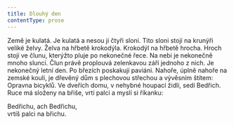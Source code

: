 ```yaml
---
title: Dlouhý den
contentType: prose
---
```


<section>

Země je kulatá. Je kulatá a nesou ji čtyři sloni. Tito sloni stojí na krunýři veliké želvy. Želva na hřbetě krokodýla. Krokodýl na hřbetě hrocha. Hroch stojí ve člunu, kterýžto pluje po nekonečné řece. Na nebi je nekonečně mnoho sluncí. Člun právě proplouvá zelenkavou září jednoho z nich. Je nekonečný letní den. Po březích poskakují paviáni. Nahoře, úplně nahoře na zemské kouli, je dřevěný dům s plechovou střechou a vývěsním štítem: Opravna bicyklů. Ve dveřích domu, v nehybné houpací židli, sedí Bedřich. Ruce má složeny na břiše, vrtí palci a myslí si říkanku:

</section>

<section>

Bedřichu, ach Bedřichu,  
vrtíš palci na břichu.

</section>
